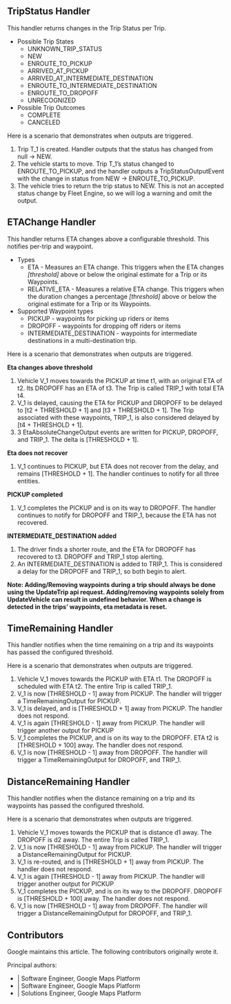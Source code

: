 ## TripStatus Handler

This handler returns changes in the Trip Status per Trip.



* Possible Trip States
    * UNKNOWN_TRIP_STATUS
    * NEW
    * ENROUTE_TO_PICKUP
    * ARRIVED_AT_PICKUP
    * ARRIVED_AT_INTERMEDIATE_DESTINATION
    * ENROUTE_TO_INTERMEDIATE_DESTINATION
    * ENROUTE_TO_DROPOFF
    * UNRECOGNIZED
* Possible Trip Outcomes
    * COMPLETE
    * CANCELED

Here is a scenario that demonstrates when outputs are triggered.



1. Trip T_1 is created. Handler outputs that the status has changed from null -> NEW.
2. The vehicle starts to move. Trip T_1’s status changed to ENROUTE_TO_PICKUP, and the handler outputs a TripStatusOutputEvent with the change in status from NEW -> ENROUTE_TO_PICKUP.
3. The vehicle tries to return the trip status to NEW. This is not an accepted status change by Fleet Engine, so we will log a warning and omit the output.


## ETAChange Handler

This handler returns ETA changes above a configurable threshold. This notifies per-trip and waypoint.



* Types
    * ETA - Measures an ETA change. This triggers when the ETA changes _[threshold]_ above or below the original estimate for a Trip or its Waypoints.
    * RELATIVE_ETA - Measures a relative ETA change. This triggers when the duration changes a percentage _[threshold]_ above or below the original estimate for a Trip or its Waypoints.
* Supported Waypoint types
    * PICKUP - waypoints for picking up riders or items
    * DROPOFF - waypoints for dropping off riders or items
    * INTERMEDIATE_DESTINATION - waypoints for intermediate destinations in a multi-destination trip.

Here is a scenario that demonstrates when outputs are triggered.

**Eta changes above threshold**



1. Vehicle V_1 moves towards the PICKUP at time t1, with an original ETA of t2. Its DROPOFF has an ETA of t3. The Trip is called TRIP_1 with total ETA t4.
2. V_1 is delayed, causing the ETA for PICKUP and DROPOFF to be delayed to [t2 + THRESHOLD + 1] and [t3 + THRESHOLD + 1]. The Trip associated with these waypoints, TRIP_1, is also considered delayed by [t4 + THRESHOLD + 1].
3. 3 EtaAbsoluteChangeOutput events are written for PICKUP, DROPOFF, and TRIP_1. The delta is [THRESHOLD + 1].

**Eta does not recover**



1. V_1 continues to PICKUP, but ETA does not recover from the delay, and remains [THRESHOLD + 1]. The handler continues to notify for all three entities.

**PICKUP completed**



1. V_1 completes the PICKUP and is on its way to DROPOFF. The handler continues to notify for DROPOFF and TRIP_1, because the ETA has not recovered.

**INTERMEDIATE_DESTINATION added**



1. The driver finds a shorter route, and the ETA for DROPOFF has recovered to t3. DROPOFF and TRIP_1 stop alerting.
2. An INTERMEDIATE_DESTINATION is added to TRIP_1. This is considered a delay for the DROPOFF and TRIP_1, so both begin to alert.

**Note: Adding/Removing waypoints during a trip should always be done using the UpdateTrip api request. Adding/removing waypoints solely from UpdateVehicle can result in undefined behavior. When a change is detected in the trips’ waypoints, eta metadata is reset.**


## TimeRemaining Handler

This handler notifies when the time remaining on a trip and its waypoints has passed the configured threshold.

Here is a scenario that demonstrates when outputs are triggered.



1. Vehicle V_1 moves towards the PICKUP with ETA t1. The DROPOFF is scheduled with ETA t2. The entire Trip is called TRIP_1.
2. V_1 is now [THRESHOLD - 1] away from PICKUP. The handler will trigger a TimeRemainingOutput for PICKUP.
3. V_1 is delayed, and is [THRESHOLD + 1] away from PICKUP. The handler does not respond.
4. V_1 is again [THRESHOLD - 1] away from PICKUP. The handler will trigger another output for PICKUP
5. V_1 completes the PICKUP, and is on its way to the DROPOFF. ETA t2 is [THRESHOLD + 100] away. The handler does not respond.
6. V_1 is now [THRESHOLD - 1] away from DROPOFF. The handler will trigger a TimeRemainingOutput for DROPOFF, and TRIP_1.


## DistanceRemaining Handler

This handler notifies when the distance remaining on a trip and its waypoints has passed the configured threshold.

Here is a scenario that demonstrates when outputs are triggered.



1. Vehicle V_1 moves towards the PICKUP that is distance d1 away. The DROPOFF is d2 away. The entire Trip is called TRIP_1.
2. V_1 is now [THRESHOLD - 1] away from PICKUP. The handler will trigger a DistanceRemainingOutput for PICKUP.
3. V_1 is re-routed, and is [THRESHOLD + 1] away from PICKUP. The handler does not respond.
4. V_1 is again [THRESHOLD - 1] away from PICKUP. The handler will trigger another output for PICKUP
5. V_1 completes the PICKUP, and is on its way to the DROPOFF. DROPOFF is [THRESHOLD + 100] away. The handler does not respond.
6. V_1 is now [THRESHOLD - 1] away from DROPOFF. The handler will trigger a DistanceRemainingOutput for DROPOFF, and TRIP_1.


## **Contributors**

Google maintains this article. The following contributors originally wrote it.

Principal authors:



*  | Software Engineer, Google Maps Platform
*  | Software Engineer, Google Maps Platform
*  | Solutions Engineer, Google Maps Platform
